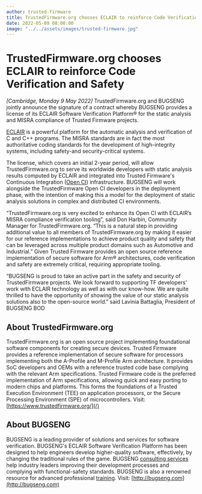 ```yaml
---
author: trusted-firmware
title: TrustedFirmware.org chooses ECLAIR to reinforce Code Verification and Safety
date: 2022-05-09 08:00:00
image: "../../assets/images/trusted-firmware.jpg"
---
```


# TrustedFirmware.org chooses ECLAIR to reinforce Code Verification and Safety

_[Cambridge, Monday 9 May 2022]_ TrustedFirmware.org and BUGSENG jointly announce the signature of a contract whereby BUGSENG provides a license of its ECLAIR Software Verification Platform® for the static analysis and MISRA compliance of Trusted Firmware projects.

[ECLAIR](https://www.bugseng.com/eclair) is a powerful platform for the automatic analysis and verification of C and C++ programs. The MISRA standards are in fact the most authoritative coding standards for the development of high-integrity systems, including safety-and security-critical systems.

The license, which covers an initial 2-year period, will allow TrustedFirmware.org to serve its worldwide developers with static analysis results computed by ECLAIR and integrated into Trusted Firmware's Continuous Integration ([Open CI](/projects/open-ci/)) infrastructure. BUGSENG will work alongside the TrustedFirmware Open CI developers in the deployment phase, with the intention of making this a model for the deployment of static analysis solutions in complex and distributed CI environments.

“TrustedFirmware.org is very excited to enhance its Open CI with ECLAIR’s MISRA compliance verification tooling”, said Don Harbin, Community Manager for TrustedFirmware.org. “This is a natural step in providing additional value to all members of TrustedFirmware.org by making it easier for our reference implementations to achieve product quality and safety that can be leveraged across multiple product domains such as Automotive and Industrial.”
Given Trusted Firmware provides an open source reference implementation of secure software for Arm® architectures, code verification and safety are extremely critical, requiring appropriate tooling.

“BUGSENG is proud to take an active part in the safety and security of TrustedFirmware projects. We look forward to supporting TF developers' work with ECLAIR technology as well as with our know-how. We are quite thrilled to have the opportunity of showing the value of our static analysis solutions also to the open-source world.” said Lavinia Battaglia, President of BUGSENG BOD

## About TrustedFirmware.org

TrustedFirmware.org is an open source project implementing foundational software components for creating secure devices. Trusted Firmware provides a reference implementation of secure software for processors implementing both the A-Profile and M-Profile Arm architecture. It provides SoC developers and OEMs with a reference trusted code base complying with the relevant Arm specifications. Trusted Firmware code is the preferred implementation of Arm specifications, allowing quick and easy porting to modern chips and platforms. This forms the foundations of a Trusted Execution Environment (TEE) on application processors, or the Secure Processing Environment (SPE) of microcontrollers. Visit: [https://www.trustedfirmware.org/](/)

## About BUGSENG

BUGSENG is a leading provider of solutions and services for software verification. BUGSENG's ECLAIR Software Verification Platform has been designed to help engineers develop higher-quality software, effectively, by changing the traditional rules of the game. BUGSENG [consulting services](https://www.bugseng.com/services/consulting) help industry leaders improving their development processes and complying with functional-safety standards. BUGSENG is also a renowned resource for advanced professional [training](https://www.bugseng.com/services/training). Visit: [http://bugseng.com](http://bugseng.com)
